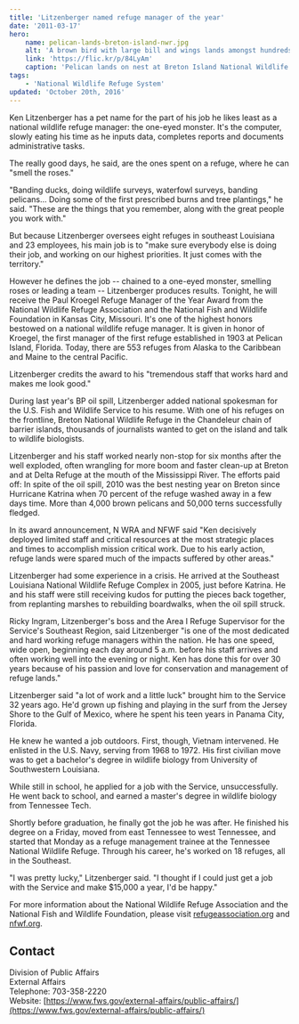 ```yaml
---
title: 'Litzenberger named refuge manager of the year'
date: '2011-03-17'
hero:
    name: pelican-lands-breton-island-nwr.jpg
    alt: 'A brown bird with large bill and wings lands amongst hundreds of smaller white birds with bright orange beaks.'
    link: 'https://flic.kr/p/84LyAm'
    caption: 'Pelican lands on nest at Breton Island National Wildlife Refuge. Photo by Greg Thompson, USFWS.'
tags:
    - 'National Wildlife Refuge System'
updated: 'October 20th, 2016'
---
```


Ken Litzenberger has a pet name for the part of his job he likes least as a national wildlife refuge manager: the one-eyed monster. It's the computer, slowly eating his time as he inputs data, completes reports and documents administrative tasks.

The really good days, he said, are the ones spent on a refuge, where he can "smell the roses."

"Banding ducks, doing wildlife surveys, waterfowl surveys, banding pelicans… Doing some of the first prescribed burns and tree plantings," he said. "These are the things that you remember, along with the great people you work with."

But because Litzenberger oversees eight refuges in southeast Louisiana and 23 employees, his main job is to "make sure everybody else is doing their job, and working on our highest priorities. It just comes with the territory."

However he defines the job -- chained to a one-eyed monster, smelling roses or leading a team -- Litzenberger produces results. Tonight, he will receive the Paul Kroegel Refuge Manager of the Year Award from the National Wildlife Refuge Association and the National Fish and Wildlife Foundation in Kansas City, Missouri. It's one of the highest honors bestowed on a national wildlife refuge manager. It is given in honor of Kroegel, the first manager of the first refuge established in 1903 at Pelican Island, Florida. Today, there are 553 refuges from Alaska to the Caribbean and Maine to the central Pacific.

Litzenberger credits the award to his "tremendous staff that works hard and makes me look good."

During last year's BP oil spill, Litzenberger added national spokesman for the U.S. Fish and Wildlife Service to his resume. With one of his refuges on the frontline, Breton National Wildlife Refuge in the Chandeleur chain of barrier islands, thousands of journalists wanted to get on the island and talk to wildlife biologists.

Litzenberger and his staff worked nearly non-stop for six months after the well exploded, often wrangling for more boom and faster clean-up at Breton and at Delta Refuge at the mouth of the Mississippi River. The efforts paid off: In spite of the oil spill, 2010 was the best nesting year on Breton since Hurricane Katrina when 70 percent of the refuge washed away in a few days time. More than 4,000 brown pelicans and 50,000 terns successfully fledged.

In its award announcement, N WRA and NFWF said "Ken decisively deployed limited staff and critical resources at the most strategic places and times to accomplish mission critical work. Due to his early action, refuge lands were spared much of the impacts suffered by other areas."

Litzenberger had some experience in a crisis. He arrived at the Southeast Louisiana National Wildlife Refuge Complex in 2005, just before Katrina. He and his staff were still receiving kudos for putting the pieces back together, from replanting marshes to rebuilding boardwalks, when the oil spill struck.

Ricky Ingram, Litzenberger's boss and the Area I Refuge Supervisor for the Service's Southeast Region, said Litzenberger "is one of the most dedicated and hard working refuge managers within the nation. He has one speed, wide open, beginning each day around 5 a.m. before his staff arrives and often working well into the evening or night. Ken has done this for over 30 years because of his passion and love for conservation and management of refuge lands."

Litzenberger said "a lot of work and a little luck" brought him to the Service 32 years ago. He'd grown up fishing and playing in the surf from the Jersey Shore to the Gulf of Mexico, where he spent his teen years in Panama City, Florida.

He knew he wanted a job outdoors. First, though, Vietnam intervened. He enlisted in the U.S. Navy, serving from 1968 to 1972\. His first civilian move was to get a bachelor's degree in wildlife biology from University of Southwestern Louisiana.

While still in school, he applied for a job with the Service, unsuccessfully. He went back to school, and earned a master's degree in wildlife biology from Tennessee Tech.

Shortly before graduation, he finally got the job he was after. He finished his degree on a Friday, moved from east Tennessee to west Tennessee, and started that Monday as a refuge management trainee at the Tennessee National Wildlife Refuge. Through his career, he's worked on 18 refuges, all in the Southeast.

"I was pretty lucky," Litzenberger said. "I thought if I could just get a job with the Service and make $15,000 a year, I'd be happy."

For more information about the National Wildlife Refuge Association and the National Fish and Wildlife Foundation, please visit [refugeassociation.org](http://refugeassociation.org/) and [nfwf.org](http://nfwf.org/).

## Contact

Division of Public Affairs  
External Affairs  
Telephone: 703-358-2220  
Website: [https://www.fws.gov/external-affairs/public-affairs/](https://www.fws.gov/external-affairs/public-affairs/)

